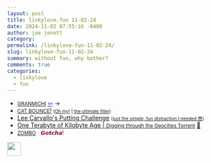 ```yaml
---
layout: post
title: 𝚕𝚒𝚗𝚔𝚢𝚕𝚘𝚟𝚎.𝚏𝚞𝚗 𝟷𝟷-𝟶𝟸-𝟸𝟺
date: 2024-11-02 07:55:16 -0400
author: joe jenett
category: 
permalink: /linkylove-fun-11-02-24/
slug: linkylove-fun-11-02-24
summary: without fun, why bother?
comments: true
categories:
  - linkylove
  - fun
---
```

<ul class="linkylove">
	<li><a title="Sara" href="https://michi.foo/"><small>GRANMICHI</small></a>  <a title="source" href="https://gusbus.space/smallweb-subway/"><span style="color:blue;">&#8678;</span></a>  <span title="led to site shown below">&#8594;</span></li>
	<li><a title="CAT BOUNCE!" href="https://cat-bounce.com/"><small>CAT BOUNCE</small>!</a> <span style="font-size:.75em;">(<a title="dwt-archives" href="https://dwt-archives.joejenett.com/oh-my/">Oh my!</a> | <a title="the ultimate filler" href="https://simply.joejenett.com/the_ultimate_filler/">the ultimate filler</a>)</span></li>
	<li><a title="Aaron Demeter" href="https://aaron-demeter.itch.io/lee-carvallos-putting-challenge">Lee Carvallo's Putting Challenge</a> <span style="font-size:.75em;">(<a title="dwt-archives" href="https://dwt-archives.joejenett.com/just-the-simple-fun-distraction-i-needed-%f0%9f%98%8e/">just the simple, fun distraction I needed 😎</a>)</span></li>
	<li><a title="One Terabyte of Kilobyte Age" href="https://blog.geocities.institute/">One Terabyte of Kilobyte Age | <small>Digging through the Geocities Torrent</small></a> <a title="another gem from Brad E." href="https://pinboard.in/u:ramblinggit">📌</a></li>
	<li><a title="ZOMBO" href="https://zombo.com/"><small>ZOMBO</small></a> &nbsp; <span style="color:#8f002d;font-size:.9em;">𝙂𝙤𝙩𝙘𝙝𝙖!</span></li>
</ul>
<img src="https://simply.joejenett.com/images/eguy.png" alt="" width="32">

<a href="https://brid.gy/publish/mastodon"></a>